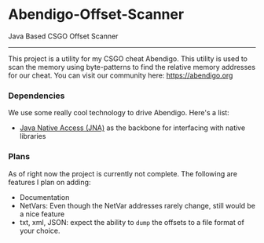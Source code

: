 # Abendigo-Offset-Scanner
Java Based CSGO Offset Scanner

---

This project is a utility for my CSGO cheat Abendigo. This utility is used to scan the memory using byte-patterns to find the relative memory addresses for our cheat.
You can visit our community here: https://abendigo.org

### Dependencies

We use some really cool technology to drive Abendigo. Here's a list:

- [Java Native Access (JNA)](https://github.com/java-native-access/jna) as the backbone for interfacing with native libraries

### Plans

As of right now the project is currently not complete. The following are features I plan on adding:
 - Documentation
 - NetVars: Even though the NetVar addresses rarely change, still would be a nice feature
 - txt, xml, JSON: expect the ability to `dump` the offsets to a file format of your choice.